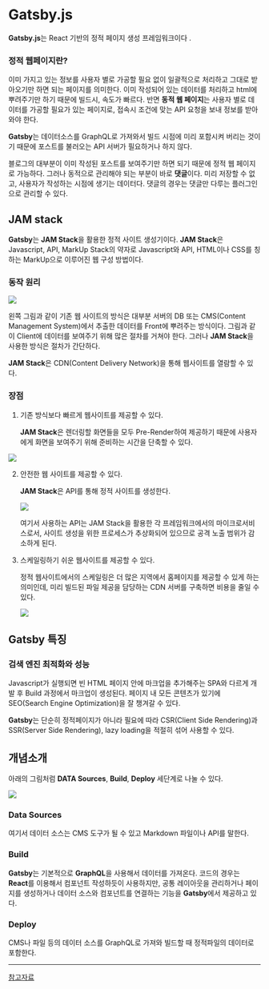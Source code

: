 # Gatsby.js

**Gatsby.js**는 React 기반의 정적  페이지 생성 프레임워크이다 . 



### 정적 웹페이지란?

이미 가지고 있는 정보를 사용자 별로 가공할 필요 없이 일괄적으로 처리하고 그대로 받아오기만 하면 되는 페이지를 의미한다. 이미 작성되어 있는 데이터를 처리하고 html에 뿌려주기만 하기 때문에 빌드시, 속도가 빠르다. 반면 **동적 웹 페이지**는 사용자 별로 데이터를 가공할 필요가 있는 페이지로, 접속시 조건에 맞는 API 요청을 보내 정보를 받아와야 한다. 

**Gatsby**는 데이터소스를 GraphQL로 가져와서 빌드 시점에 미리 포함시켜 버리는 것이기 때문에 포스트를 불러오는 API 서버가 필요하거나 하지 않다. 

블로그의 대부분이 이미 작성된 포스트를 보여주기만 하면 되기 때문에 정적 웹 페이지로 가능하다. 그러나 동적으로 관리해야 되는 부분이 바로 **댓글**이다. 미리 저장할 수 없고, 사용자가 작성하는 시점에 생기는 데이터다. 댓글의 경우는 댓글만 다루는 플러그인으로 관리할 수 있다.



## JAM stack

**Gatsby**는 **JAM Stack**을 활용한 정적 사이트 생성기이다. **JAM Stack**은 Javascript, API, MarkUp Stack의 약자로 Javascript와 API, HTML이나 CSS를 칭하는 MarkUp으로 이루어진 웹 구성 방법이다.



### 동작 원리

![](https://cdn.inflearn.com/public/files/courses/326897/units/75995/0a45a363-2b26-4848-bdc9-a6d05bbe367c/gatsby-lecture-1-1-2.png)

왼쪽 그림과 같이 기존 웹 사이트의 방식은 대부분 서버의 DB 또는 CMS(Content Management System)에서 추출한 데이터를 Front에 뿌려주는 방식이다. 그림과 같이 Client에 데이터를 보여주기 위해 많은 절차를 거쳐야 한다. 그러나 **JAM Stack**을 사용한 방식은 절차가 간단하다.

**JAM Stack**은 CDN(Content Delivery Network)을 통해 웹사이트를 열람할 수 있다.



### 장점

1. 기존 방식보다 빠르게 웹사이트를 제공할 수 있다.

   **JAM Stack**은 렌더링할 화면들을 모두 Pre-Render하여 제공하기 때문에 사용자에게 화면을 보여주기 위해 준비하는 시간을 단축할 수 있다.

![](https://www.bottlehs.com/assets/jamstack-advantage-2.png)

2. 안전한 웹 사이트를 제공할 수 있다.

   **JAM Stack**은 API를 통해 정적 사이트를 생성한다.

   ![](https://www.bottlehs.com/assets/jamstack-advantage-1.png)

   여기서 사용하는 API는 JAM Stack을 활용한 각 프레임워크에서의 마이크로서비스로서, 사이트 생성을 위한 프로세스가 추상화되어 있으므로 공격 노출 범위가 감소하게 된다.



3. 스케일링하기 쉬운 웹사이트를 제공할 수 있다.

   정적 웹사이트에서의 스케일링은 더 많은 지역에서 홈페이지를 제공할 수 있게 하는 의미인데, 미리 빌드된 파일 제공을 담당하는 CDN 서버를 구축하면 비용을 줄일 수 있다.

   ![](https://www.bottlehs.com/assets/jamstack-advantage-3.png)



## Gatsby 특징



### 검색 엔진 최적화와 성능

Javascript가 실행되면 빈 HTML 페이지 안에 마크업을 추가해주는 SPA와 다르게 개발 후 Build 과정에서 마크업이 생성된다. 페이지 내 모든 콘텐츠가 있기에 SEO(Search Engine Optimization)을 잘 챙겨갈 수 있다.

**Gatsby**는 단순히 정적페이지가 아니라 필요에 따라 CSR(Client Side Rendering)과 SSR(Server Side Rendering), lazy loading을 적절히 섞어 사용할 수 있다.





## 개념소개

아래의 그림처럼 **DATA Sources**, **Build**, **Deploy** 세단계로 나눌 수 있다.

![](https://blog.outsider.ne.kr/attach/1/x9607203875.gif.pagespeed.ic.7kg7-qF6Il.png)



### Data Sources

여기서 데이터 소스는 CMS 도구가 될 수 있고 Markdown 파일이나 API를 말한다.



### Build

**Gatsby**는 기본적으로 **GraphQL**을 사용해서 데이터를 가져온다. 코드의 경우는 **React**를 이용해서 컴포넌트 작성하듯이 사용하지만, 공통 레이아웃을 관리하거나 페이지를 생성하거나 데이터 소스와 컴포넌트를 연결하는 기능을 **Gatsby**에서 제공하고 있다.



### Deploy

CMS나 파일 등의 데이터 소스를 GraphQL로 가져와 빌드할 때 정적파일의 데이터로 포함한다.





---

[참고자료](https://velog.io/@mnz/Gatsby-Gatsby-%EA%B0%9C%EB%85%90-%EC%9D%B4%ED%95%B4%ED%95%98%EA%B3%A0-%ED%8A%9C%ED%86%A0%EB%A6%AC%EC%96%BC-%EC%8B%9C%EC%9E%91%ED%95%98%EA%B8%B0)